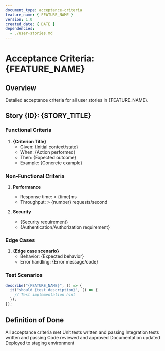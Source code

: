 ```yaml
---
document_type: acceptance-criteria
feature_name: { FEATURE_NAME }
version: 1.0
created_date: { DATE }
dependencies:
  - ./user-stories.md
---
```


# Acceptance Criteria: {FEATURE_NAME}

## Overview

Detailed acceptance criteria for all user stories in {FEATURE_NAME}.

## Story {ID}: {STORY_TITLE}

### Functional Criteria

1. **{Criterion Title}**
   - Given: {Initial context/state}
   - When: {Action performed}
   - Then: {Expected outcome}
   - Example: {Concrete example}

### Non-Functional Criteria

1. **Performance**

   - Response time: < {time}ms
   - Throughput: > {number} requests/second

2. **Security**
   - {Security requirement}
   - {Authentication/Authorization requirement}

### Edge Cases

1. **{Edge case scenario}**
   - Behavior: {Expected behavior}
   - Error handling: {Error message/code}

### Test Scenarios

```typescript
describe("{FEATURE_NAME}", () => {
  it("should {test description}", () => {
    // Test implementation hint
  });
});
```

## Definition of Done

All acceptance criteria met
Unit tests written and passing
Integration tests written and passing
Code reviewed and approved
Documentation updated
Deployed to staging environment

